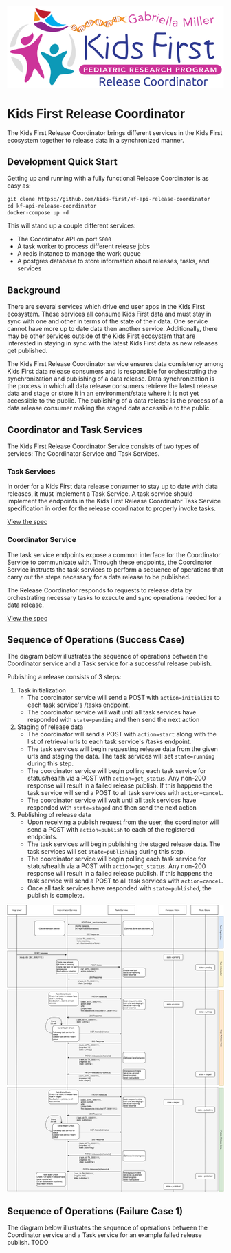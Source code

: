 <p align="center">
  <img src="docs/kf_releasecoordinator.png">
</p>

Kids First Release Coordinator
==============================

The Kids First Release Coordinator brings different services in the Kids First ecosystem together to release data in a synchronized manner.


## Development Quick Start

Getting up and running with a fully functional Release Coordinator is as easy as:
```
git clone https://github.com/kids-first/kf-api-release-coordinator
cd kf-api-release-coordinator
docker-compose up -d
```

This will stand up a couple different services:
- The Coordinator API on port `5000`
- A task worker to process different release jobs
- A redis instance to manage the work queue
- A postgres database to store information about releases, tasks, and services

## Background
There are several services which drive end user apps in the Kids First ecosystem. These services all consume Kids First data and must stay in sync with one and other in terms of the state of their data. One service cannot have more up to date data then another service. Additionally, there may be other services outside of the Kids First ecosystem that are interested in staying in sync with the latest Kids First data as new releases get published.

The Kids First Release Coordinator service ensures data consistency among Kids First data release consumers and is responsible for orchestrating the synchronization and publishing of a data release. Data synchronization is the process in which all data release consumers retrieve the latest release data and stage or store it in an environment/state where it is not yet accessible to the public. The publishing of a data release is the process of a data release consumer making the staged data accessible to the public.

## Coordinator and Task Services
The Kids First Release Coordinator Service consists of two types of services: The Coordinator Service and Task Services.

### Task Services
In order for a Kids First data release consumer to stay up to date with data releases, it must implement a Task Service. A task service should implement the endpoints in the Kids First Release Coordinator Task Service specification in order for the release coordinator to properly invoke tasks.

[View the spec](https://kids-first.github.io/kf-api-release-coordinator/docs/task.html)

### Coordinator Service
The task service endpoints expose a common interface for the Coordinator Service to communicate with. Through these endpoints, the Coordinator Service instructs the task services to perform a sequence of operations that carry out the steps necessary for a data release to be published.

The Release Coordinator responds to requests to release data by orchestrating
necessary tasks to execute and sync operations needed for a data release.

[View the spec](https://kids-first.github.io/kf-api-release-coordinator/docs/coordinator.html)


Sequence of Operations (Success Case)
---------------------------------------------------
The diagram below illustrates the sequence of operations between the Coordinator service and a Task service for a
successful release publish.

Publishing a release consists of 3 steps:

1. Task initialization
    * The coordinator service will send a POST with `action=initialize` to each task service's /tasks endpoint.
    * The coordinator service will wait until all task services have responded with `state=pending` and then send the next action
2. Staging of release data
    * The coordinator will send a POST with `action=start` along with the list of retrieval urls to each task service's /tasks endpoint.
    * The task services will begin requesting release data from the given urls and staging the data. The task services will set `state=running` during this step.
    * The coordinator service will begin polling each task service for status/health via a POST with `action=get_status`. Any non-200 response will result in a failed release publish. If this happens the task service will send a POST to all task services with `action=cancel`.
    * The coordinator service will wait until all task services have responded with `state=staged` and then send the next action
3. Publishing of release data
    * Upon receiving a publish request from the user, the coordinator will send a POST with `action=publish` to each of the registered endpoints.
    * The task services will begin publishing the staged release data. The task services will set `state=publishing` during this step.
    * The coordinator service will begin polling each task service for status/health via a POST with `action=get_status`. Any non-200 response will result in a failed release publish. If this happens the task service will send a POST to all task services with `action=cancel`.
    * Once all task services have responded with `state=published`, the publish is complete.

![Diagram](ReleaseCoordinatorFlow.png)

Sequence of Operations (Failure Case 1)
---------------------------------------------------
The diagram below illustrates the sequence of operations between the Coordinator service and a Task service for an example
failed release publish.
TODO
